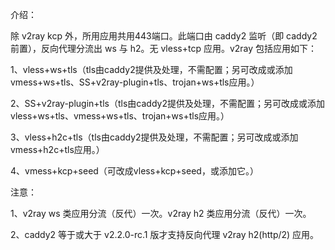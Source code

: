 介绍：

除 v2ray kcp 外，所用应用共用443端口。此端口由 caddy2 监听（即 caddy2 前置），反向代理分流出 ws 与 h2。无 vless+tcp 应用。v2ray 包括应用如下：

1、vless+ws+tls（tls由caddy2提供及处理，不需配置；另可改成或添加vmess+ws+tls、SS+v2ray-plugin+tls、trojan+ws+tls应用。）

2、SS+v2ray-plugin+tls（tls由caddy2提供及处理，不需配置；另可改成或添加vless+ws+tls、vmess+ws+tls、trojan+ws+tls应用。）

3、vless+h2c+tls（tls由caddy2提供及处理，不需配置；另可改成或添加vmess+h2c+tls应用。）

4、vmess+kcp+seed（可改成vless+kcp+seed，或添加它。）

注意：

1、v2ray ws 类应用分流（反代）一次。v2ray h2 类应用分流（反代）一次。

2、caddy2 等于或大于 v2.2.0-rc.1 版才支持反向代理 v2ray h2(http/2) 应用。
